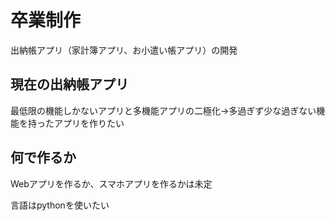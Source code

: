 # 卒業制作

出納帳アプリ（家計簿アプリ、お小遣い帳アプリ）の開発

## 現在の出納帳アプリ

最低限の機能しかないアプリと多機能アプリの二極化→多過ぎず少な過ぎない機能を持ったアプリを作りたい            
            
## 何で作るか

Webアプリを作るか、スマホアプリを作るかは未定

言語はpythonを使いたい
